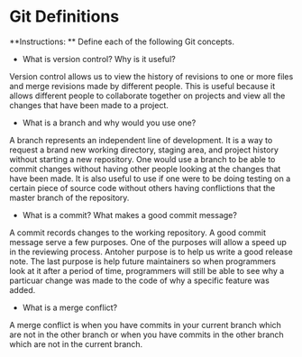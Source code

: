 # Git Definitions

**Instructions: ** Define each of the following Git concepts.

* What is version control?  Why is it useful?

Version control allows us to view the history of revisions to one or more files and merge revisions made by different people. This is useful because it allows different people to collaborate together on projects and view all the changes that have been made to a project.

* What is a branch and why would you use one?

A branch represents an independent line of development. It is a way to request a brand new working directory, staging area, and project history without starting a new repository. One would use a branch to be able to commit changes without having other people looking at the changes that have been made. It is also useful to use if one were to be doing testing on a certain piece of source code without others having conflictions that the master branch of the repository.

* What is a commit? What makes a good commit message?

A commit records changes to the working repository. A good commit message serve a few purposes. One of the purposes will allow a speed up in the reviewing process. Antoher purpose is to help us write a good release note. The last purpose is help future maintainers so when programmers look at it after a period of time, programmers will still be able to see why a particuar change was made to the code of why a specific feature was added.

* What is a merge conflict?

A merge conflict is when you have commits in your current branch which are not in the other branch or when you have commits in the other branch which are not in the current branch.
